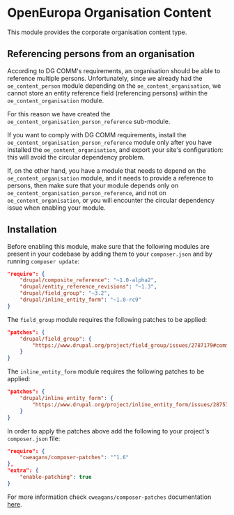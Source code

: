 # OpenEuropa Organisation Content

This module provides the corporate organisation content type.

## Referencing persons from an organisation

According to DG COMM's requirements, an organisation should be able to reference multiple persons. Unfortunately, since
we already had the `oe_content_person` module depending on the `oe_content_organisation`, we cannot store an entity
reference field (referencing persons) within the `oe_content_organisation` module.

For this reason we have created the `oe_content_organisation_person_reference` sub-module.

If you want to comply with DG COMM requirements, install the `oe_content_organisation_person_reference` module only
after you have installed the `oe_content_organisation`, and export your site's configuration: this will avoid the
circular dependency problem.

If, on the other hand, you have a module that needs to depend on the `oe_content_organisation` module, and it needs to
provide a reference to persons, then make sure that your module depends only on
`oe_content_organisation_person_reference`, and not on `oe_content_organisation`, or you will encounter the circular
dependency issue when enabling your module.

## Installation

Before enabling this module, make sure that the following modules are present in your codebase by adding them to your
`composer.json` and by running `composer update`:

```json
"require": {
    "drupal/composite_reference": "~1.0-alpha2",
    "drupal/entity_reference_revisions": "~1.3",
    "drupal/field_group": "~3.2",
    "drupal/inline_entity_form": "~1.0-rc9"
}
```

The `field_group` module requires the following patches to be applied:

```json
"patches": {
    "drupal/field_group": {
        "https://www.drupal.org/project/field_group/issues/2787179#comment-13467953": "https://www.drupal.org/files/issues/2021-08-19/2787179-highlight-html5-validation-67.patch"
    }
}
```

The `inline_entity_form` module requires the following patches to be applied:

```json
"patches": {
    "drupal/inline_entity_form": {
        "https://www.drupal.org/project/inline_entity_form/issues/2875716": "https://www.drupal.org/files/issues/2021-04-15/ief_removed_references_2875716-103.patch"
    }
}
```

In order to apply the patches above add the following to your project's `composer.json` file:

```json
"require": {
    "cweagans/composer-patches": "^1.6"
},
"extra": {
    "enable-patching": true
}
```

For more information check `cweagans/composer-patches` documentation [here](https://github.com/cweagans/composer-patches).
